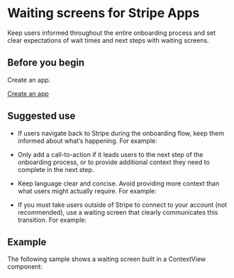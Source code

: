 # Waiting screens for Stripe Apps

Keep users informed throughout the entire onboarding process and set clear expectations of wait times and next steps with waiting screens.

## Before you begin

Create an app.

[Create an app](/stripe-apps/create-app)

## Suggested use

- If users navigate back to Stripe during the onboarding flow, keep them informed about what’s happening. For example:

- Only add a call-to-action if it leads users to the next step of the onboarding process, or to provide additional context they need to complete in the next step.

- Keep language clear and concise. Avoid providing more context than what users might actually require. For example:

- If you must take users outside of Stripe to connect to your account (not recommended), use a waiting screen that clearly communicates this transition. For example:

## Example

The following sample shows a waiting screen built in a ContextView component:
